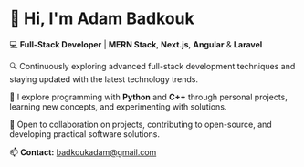 # 👋 Hi, I'm Adam Badkouk

💻 **Full-Stack Developer** | **MERN Stack**, **Next.js**, **Angular** & **Laravel**

🔍 Continuously exploring advanced full-stack development techniques and staying updated with the latest technology trends.

🧩 I explore programming with **Python** and **C++** through personal projects, learning new concepts, and experimenting with solutions.

🤝 Open to collaboration on projects, contributing to open-source, and developing practical software solutions.

📫 **Contact:** badkoukadam@gmail.com
